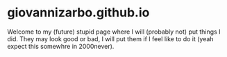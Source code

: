 # giovannizarbo.github.io


Welcome to my (future) stupid page where I will (probably not) put things I did.
They may look good or bad, I will put them if I feel like to do it (yeah expect this somewhre in 2000never).
